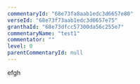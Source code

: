 ```yaml
---
commentaryId: "68e73fa8aab1edc3d6657e80"
verseId: "68e73f73aab1edc3d6657e75"
granthaId: "68e73dfcc57300da56c255e7"
commentaryName: "test1"
commentator: ""
level: 0
parentCommentaryId: null
---
```


efgh
